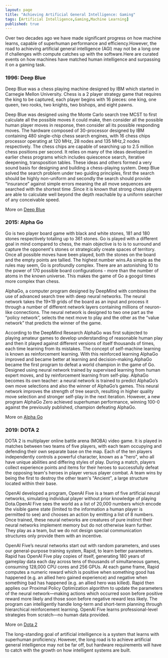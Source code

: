 ```yaml
---
layout: page
title: "Achieving Artificial General Intelligence: Gaming"
tags: [Artificial Intelligence,Gaming,Machine Learning]
published: true 
---
```



<p>Over two decades ago we have made significant progress on how machine learns, 
capable of superhuman performance and efficiency.However, the road to achieving artificial general intelligence (AGI) may not 
be a long one if challenges with compute catches up with the software.Here are curated events on how machines have 
matched human intelligence and surpassing it on a gaming task.</p> 

### 1996: Deep Blue 

<p>Deep Blue was a chess playing machine designed by IBM which started in Carnegie Mellon University. 
Chess is a 2 player strategy game that requires the king to be captured, each player begins with  16 pieces: one king, one queen, two rooks, two knights, two bishops, and eight pawns.</p> 

<p>Deep Blue was designed using the Monte Carlo search tree MCST to first calculate all the possible moves it could make, then consider all the possible human player moves in response, then consider all its possible responding moves. The hardware composed of 30-processor designed by IBM containing 480 single-chip chess search engines, with 16 chess chips processor operating at 120 MHz, 28 nodes and 135 MHz,2 nodes respectively. The chess chips are capable of searching up to 2.5 million chess positions per second. It relies on many of the ideas developed in earlier chess programs which includes quiescence search, iterative deepening, transposition tables. These ideas and others formed a very sound basis for designing and building a chess-playing system. Deep Blue solved the search problem under two guiding principles, first the search should be highly non-uniform and secondly the search should provide “insurance” against simple errors meaning the all move sequences are searched with the shortest time .Since it is known that strong chess players are able  to  calculate  well  beyond  the  depth  reachable  by  a  uniform searcher of any conceivable speed.</p> 


More on [Deep Blue](https://reader.elsevier.com/reader/sd/pii/S0004370201001291?token=E57B555CBB055680615B5BA1C12A4C8F56E3931C789D0C033825ECAE75315D2F61E86AF4906C6F992B3B83224020AD02)



### 2015: Alpha Go

<p>Go is two player board game with black and white stones, 181 and 180 stones respectively totaling up to 361 stones. Go is played with a different goal in mind compared to chess, the main objective is to is to surround and capture the opponent's stones or strategically create spaces of territory. Once all possible moves have been played, both the stones on the board and the empty points are tallied. The highest number wins.As simple as the rules may seem, Go is profoundly complex. There are an astonishing 10 to the power of 170 possible board configurations - more than the number of atoms in the known universe. This makes the game of Go a googol times more complex than chess.</p>

<p>AlphaGo, a computer program designed by DeepMind with combines the use of advanced search tree with deep neural networks. The neural network takes the 19×19 grids of the board as an input and process it through a number of different network layers containing millions of neuron-like connections. The neural network is designed to two one part as the “policy network”, selects the next move to play and the other as the “value network” that predicts the winner of the game.</p> 

<p>According to the DeepMind Research AlphaGo was first subjected to playing amateur games to develop understanding of reasonable human play and then it played against different versions of itself thousands of times, each time learning from its mistakes. The concept of self-machine learning is known as reinforcement learning. With this reinforced learning AlphaGo improved and became better at learning and decision-making.AlphaGo became the first program to defeat a world champion in the game of Go. Designed using neural network trained by supervised learning from human expert moves, and by reinforcement learning from self-play. AlphaGo becomes its own teacher: a neural network is trained to predict AlphaGo’s own move selections and also the winner of AlphaGo’s games. This neural network improves the strength of tree search, resulting in higher quality move selection and stronger self-play in the next iteration. However, a new program AlphaGo Zero achieved superhuman performance, winning 100-0 against the previously published, champion defeating AlphaGo.</p>


More on [Alpha Go](https://deepmind.com/research/publications/mastering-game-go-without-human-knowledge)



### 2019: DOTA 2

<p> DOTA 2 is multiplayer online battle arena (MOBA) video game. It is played in matches between two teams of five players, with each team occupying and defending their own separate base on the map. Each of the ten players independently controls a powerful character, known as a "hero", who all have unique abilities and differing styles of play. During a match, players collect experience points and items for their heroes to successfully defeat the opposing team's heroes in player versus player combat. A team wins by being the first to destroy the other team's "Ancient", a large structure located within their base.</p>


<p> OpenAI developed a program, OpenAI Five is a team of five artificial neural networks, simulating individual player without prior knowledge of playing Dota.OpenAI Five sees the world as a list of 20,000 numbers which encode the visible game state (limited to the information a human player is permitted to see) and chooses an action by emitting a list of 8 numbers. Once trained, these neural networks are creatures of pure instinct their neural networks implement memory but do not otherwise learn further. They play as a team, but we do not design special communication structures only provide them with an incentive.</p>

<p> OpenAI Five’s neural networks start out with random parameters, and uses our general-purpose training system, Rapid, to learn better parameters. Rapid has OpenAI Five play copies of itself, generating 180 years of gameplay data each day across tens of thousands of simultaneous games, consuming 128,000 CPU cores and 256 GPUs. At each game frame, Rapid computes a numeric reward which is positive when something good has happened (e.g. an allied hero gained experience) and negative when something bad has happened (e.g. an allied hero was killed). Rapid then applies our Proximal Policy Optimization algorithm to update the parameters of the neural network—making actions which occurred soon before positive reward more likely and those soon before negative reward less likely. The program can intelligently handle long-term  and short-term planning through  hierarchical reinforcement learning. OpenAI Five learns professional-level strategies from scratch—no human data provided.</p>

More on [Dota 2](https://openai.com/five/#overview)

<p> The long-standing goal of artificial intelligence is a system that learns with superhuman proficiency. However, the long road is to achieve artificial general intelligence may not be far off, but hardware requirements will have to catch with the growth on how intelligent systems are built.</p> 
	